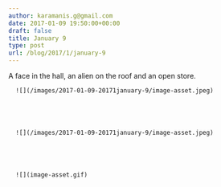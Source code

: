 ```yaml
---
author: karamanis.g@gmail.com
date: 2017-01-09 19:50:00+00:00
draft: false
title: January 9
type: post
url: /blog/2017/1/january-9
---
```


A face in the hall, an alien on the roof and an open store.


  
      ![](/images/2017-01-09-20171january-9/image-asset.jpeg)

  


  
      ![](/images/2017-01-09-20171january-9/image-asset.jpeg)

  


  
      ![](image-asset.gif)


